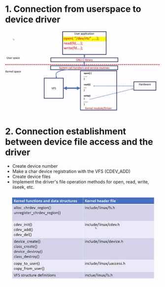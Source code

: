# **1. Connection from userspace to device driver**
![](/Image/diagram_chrdrv.png)

# **2. Connection establishment between device file access and the driver**
- Create device number
- Make a char device registration with the VFS (CDEV_ADD)
- Create device files
- Implement the driver's file operation methods for open, read, write, iiseek, etc.

![](/Image/kernel_header.png)
